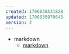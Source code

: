```yaml
---
created: 1706838531828
updated: 1706838970643
version: 2
---
```


- <span id="2024-02-02-09-55-53-pccu">markdown</span>
  - [markdown](docs/2024-02-02-09-56-09-dey7.md)

